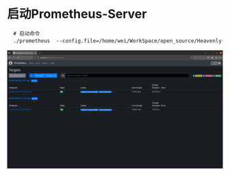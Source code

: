 # 启动Prometheus-Server
```txt
  # 启动命令
  ./prometheus  --config.file=/home/wei/WorkSpace/open_source/Heavenly-Eye/000.Prometheus/002.PROMETHEUS_SERVER/000.prometheus.yml
```
![http://localhost:9090/targets?search=](./IMGS/prometheus-server-graph-all.png)